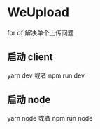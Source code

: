 # WeUpload

for of 解决单个上传问题

## 启动 client
yarn dev 或者 npm run dev


## 启动 node
yarn node 或者 npm run node